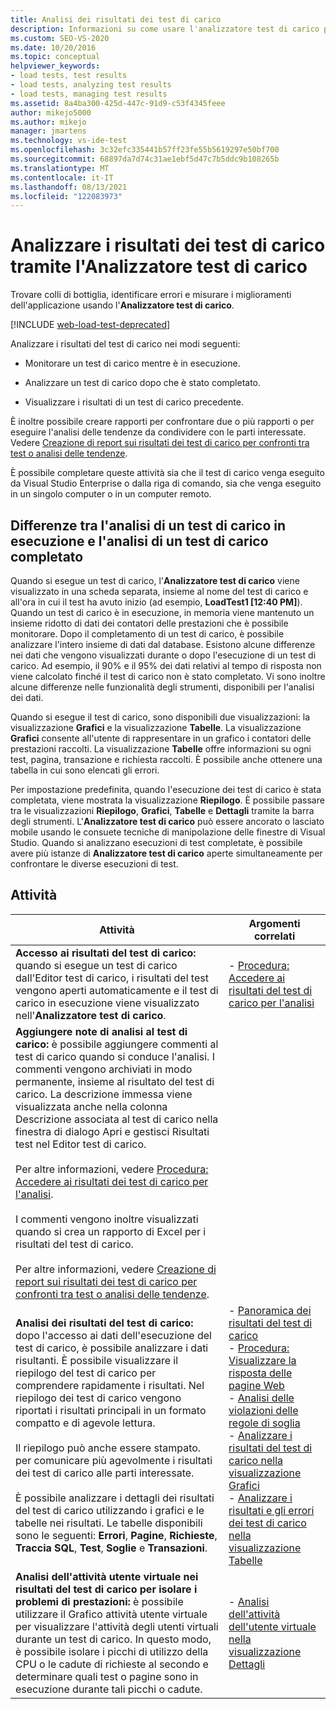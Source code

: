 ```yaml
---
title: Analisi dei risultati dei test di carico
description: Informazioni su come usare l'analizzatore test di carico per individuare colli di bottiglia, identificare gli errori e misurare i miglioramenti nell'app.
ms.custom: SEO-VS-2020
ms.date: 10/20/2016
ms.topic: conceptual
helpviewer_keywords:
- load tests, test results
- load tests, analyzing test results
- load tests, managing test results
ms.assetid: 8a4ba300-425d-447c-91d9-c53f4345feee
author: mikejo5000
ms.author: mikejo
manager: jmartens
ms.technology: vs-ide-test
ms.openlocfilehash: 3c32efc335441b57ff23fe55b5619297e50bf700
ms.sourcegitcommit: 68897da7d74c31ae1ebf5d47c7b5ddc9b108265b
ms.translationtype: MT
ms.contentlocale: it-IT
ms.lasthandoff: 08/13/2021
ms.locfileid: "122083973"
---
```

# <a name="analyze-load-test-results-using-the-load-test-analyzer"></a>Analizzare i risultati dei test di carico tramite l'Analizzatore test di carico

Trovare colli di bottiglia, identificare errori e misurare i miglioramenti dell'applicazione usando l'**Analizzatore test di carico**.

[!INCLUDE [web-load-test-deprecated](includes/web-load-test-deprecated.md)]

Analizzare i risultati del test di carico nei modi seguenti:

- Monitorare un test di carico mentre è in esecuzione.

- Analizzare un test di carico dopo che è stato completato.

- Visualizzare i risultati di un test di carico precedente.

È inoltre possibile creare rapporti per confrontare due o più rapporti o per eseguire l'analisi delle tendenze da condividere con le parti interessate. Vedere [Creazione di report sui risultati dei test di carico per confronti tra test o analisi delle tendenze](../test/compare-load-test-results.md).

È possibile completare queste attività sia che il test di carico venga eseguito da Visual Studio Enterprise o dalla riga di comando, sia che venga eseguito in un singolo computer o in un computer remoto.

## <a name="differences-between-analyzing-a-running-and-a-completed-load-test"></a>Differenze tra l'analisi di un test di carico in esecuzione e l'analisi di un test di carico completato

Quando si esegue un test di carico, l'**Analizzatore test di carico** viene visualizzato in una scheda separata, insieme al nome del test di carico e all'ora in cui il test ha avuto inizio (ad esempio, **LoadTest1 [12:40 PM]**). Quando un test di carico è in esecuzione, in memoria viene mantenuto un insieme ridotto di dati dei contatori delle prestazioni che è possibile monitorare. Dopo il completamento di un test di carico, è possibile analizzare l'intero insieme di dati dal database. Esistono alcune differenze nei dati che vengono visualizzati durante o dopo l'esecuzione di un test di carico. Ad esempio, il 90% e il 95% dei dati relativi al tempo di risposta non viene calcolato finché il test di carico non è stato completato. Vi sono inoltre alcune differenze nelle funzionalità degli strumenti, disponibili per l'analisi dei dati.

Quando si esegue il test di carico, sono disponibili due visualizzazioni: la visualizzazione **Grafici** e la visualizzazione **Tabelle**. La visualizzazione **Grafici** consente all'utente di rappresentare in un grafico i contatori delle prestazioni raccolti. La visualizzazione **Tabelle** offre informazioni su ogni test, pagina, transazione e richiesta raccolti. È possibile anche ottenere una tabella in cui sono elencati gli errori.

Per impostazione predefinita, quando l'esecuzione dei test di carico è stata completata, viene mostrata la visualizzazione **Riepilogo**. È possibile passare tra le visualizzazioni **Riepilogo**, **Grafici**, **Tabelle** e **Dettagli** tramite la barra degli strumenti. L'**Analizzatore test di carico** può essere ancorato o lasciato mobile usando le consuete tecniche di manipolazione delle finestre di Visual Studio. Quando si analizzano esecuzioni di test completate, è possibile avere più istanze di **Analizzatore test di carico** aperte simultaneamente per confrontare le diverse esecuzioni di test.

## <a name="tasks"></a>Attività

|Attività|Argomenti correlati|
|-|-|
|**Accesso ai risultati del test di carico:** quando si esegue un test di carico dall'Editor test di carico, i risultati del test vengono aperti automaticamente e il test di carico in esecuzione viene visualizzato nell'**Analizzatore test di carico**.|-   [Procedura: Accedere ai risultati del test di carico per l'analisi](../test/how-to-access-load-test-results-for-analysis.md)|
|**Aggiungere note di analisi al test di carico:** è possibile aggiungere commenti al test di carico quando si conduce l'analisi. I commenti vengono archiviati in modo permanente, insieme al risultato del test di carico. La descrizione immessa viene  visualizzata anche nella colonna Descrizione  associata al test di carico nella finestra di dialogo Apri e gestisci Risultati test nel Editor test di carico.<br /><br /> Per altre informazioni, vedere [Procedura: Accedere ai risultati dei test di carico per l'analisi](../test/how-to-access-load-test-results-for-analysis.md).<br /><br /> I commenti vengono inoltre visualizzati quando si crea un rapporto di Excel per i risultati del test di carico.<br /><br /> Per altre informazioni, vedere [Creazione di report sui risultati dei test di carico per confronti tra test o analisi delle tendenze](../test/compare-load-test-results.md).||
|**Analisi dei risultati del test di carico:** dopo l'accesso ai dati dell'esecuzione del test di carico, è possibile analizzare i dati risultanti. È possibile visualizzare il riepilogo del test di carico per comprendere rapidamente i risultati. Nel riepilogo dei test di carico vengono riportati i risultati principali in un formato compatto e di agevole lettura.<br /><br /> Il riepilogo può anche essere stampato. per comunicare più agevolmente i risultati dei test di carico alle parti interessate.<br /><br /> È possibile analizzare i dettagli dei risultati del test di carico utilizzando i grafici e le tabelle nei risultati. Le tabelle disponibili sono le seguenti: **Errori**, **Pagine**, **Richieste**, **Traccia SQL**, **Test**, **Soglie** e **Transazioni**.|-   [Panoramica dei risultati del test di carico](../test/load-test-results-summary-overview.md)<br />-   [Procedura: Visualizzare la risposta delle pagine Web](../test/how-to-view-web-page-response-time-in-a-load-test.md)<br />-   [Analisi delle violazioni delle regole di soglia](../test/analyze-threshold-rule-violations-in-load-tests.md)<br />-   [Analizzare i risultati del test di carico nella visualizzazione Grafici](../test/analyze-load-test-results-in-the-graphs-view.md)<br />-   [Analizzare i risultati e gli errori dei test di carico nella visualizzazione Tabelle](../test/analyze-load-test-results-and-errors-in-the-tables-view.md)|
|**Analisi dell'attività utente virtuale nei risultati del test di carico per isolare i problemi di prestazioni:** è possibile utilizzare il Grafico attività utente virtuale per visualizzare l'attività degli utenti virtuali durante un test di carico. In questo modo, è possibile isolare i picchi di utilizzo della CPU o le cadute di richieste al secondo e determinare quali test o pagine sono in esecuzione durante tali picchi o cadute.|-   [Analisi dell'attività dell'utente virtuale nella visualizzazione Dettagli](../test/analyze-load-test-virtual-user-activity-in-the-details-view.md)|
